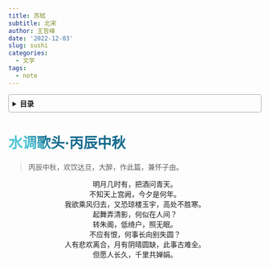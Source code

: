 ```yaml
---
title: 苏轼
subtitle: 北宋
author: 王哲峰
date: '2022-12-03'
slug: sushi
categories:
  - 文学
tags:
  - note
---
```


<style>
h1 {
    background-color: #2B90B6;
    background-image: linear-gradient(45deg, #4EC5D4 10%, #146b8c 20%);
    background-size: 100%;
    -webkit-background-clip: text;
    -moz-background-clip: text;
    -webkit-text-fill-color: transparent;
    -moz-text-fill-color: transparent;
}
h2 {
    background-color: #2B90B6;
    background-image: linear-gradient(45deg, #4EC5D4 10%, #146b8c 20%);
    background-size: 100%;
    -webkit-background-clip: text;
    -moz-background-clip: text;
    -webkit-text-fill-color: transparent;
    -moz-text-fill-color: transparent;
}
h3 {
    background-color: #2B90B6;
    background-image: linear-gradient(45deg, #4EC5D4 10%, #146b8c 20%);
    background-size: 100%;
    -webkit-background-clip: text;
    -moz-background-clip: text;
    -webkit-text-fill-color: transparent;
    -moz-text-fill-color: transparent;
}
details {
    border: 1px solid #aaa;
    border-radius: 4px;
    padding: .5em .5em 0;
}
summary {
    font-weight: bold;
    margin: -.5em -.5em 0;
    padding: .5em;
}
details[open] {
    padding: .5em;
}
details[open] summary {
    border-bottom: 1px solid #aaa;
    margin-bottom: .5em;
}
img {
    pointer-events: none;
}
</style>

<details><summary>目录</summary><p>

- [TODO](#TODO)
</p></details><p></p>

# 水调歌头·丙辰中秋

> 丙辰中秋，欢饮达旦，大醉，作此篇，兼怀子由。

<center>明月几时有，把酒问青天。</center>
<center>不知天上宫阙，今夕是何年。</center>
<center>我欲乘风归去，又恐琼楼玉宇，高处不胜寒。</center>

<center>起舞弄清影，何似在人间？</center>
<center>转朱阁，低绮户，照无眠。</center>
<center>不应有恨，何事长向别失圆？</center>

<center>人有悲欢离合，月有阴晴圆缺，此事古难全。</center>
<center>但愿人长久，千里共婵娟。</center>

